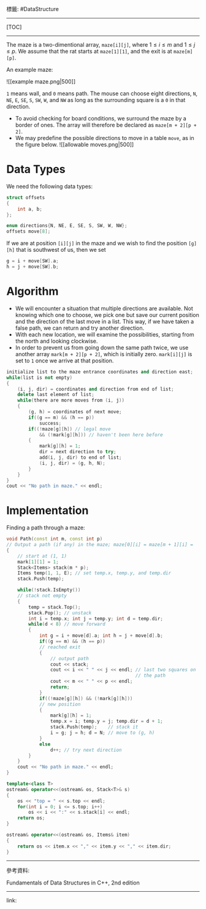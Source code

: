 標籤: #DataStructure 

---

[TOC]

---

The maze is a two-dimentional array, `maze[i][j]`, where $1 \leq i \leq m$ and $1 \leq j \leq p$. We assume that the rat starts at `maze[1][1]`, and the exit is at `maze[m][p]`.

An example maze:

![[example maze.png|500]]

`1` means wall, and `0` means path. The mouse can choose eight directions, `N`, `NE`, `E`, `SE`, `S`, `SW`, `W`, and `NW` as long as the surrounding square is a `0` in that direction.

- To avoid checking for board conditions, we surround the maze by a border of ones. The array will therefore be declared as `maze[m + 2][p + 2]`.
- We may predefine the possible directions to move in a table `move`, as in the figure below. ![[allowable moves.png|500]]

# Data Types

We need the following data types:

```cpp
struct offsets
{
	int a, b;
};

enum directions{N, NE, E, SE, S, SW, W, NW};
offsets move[8];
```

If we are at position `[i][j]` in the maze and we wish to find the position `[g][h]` that is southwest of us, then we set

```cpp
g = i + move[SW].a;
h = j + move[SW].b;
```

# Algorithm

- We will encounter a situation that multiple directions are available. Not knowing which one to choose, we pick one but save our current position and the direction of the last move in a list. This way, if we have taken a false path, we can return and try another direction.
- With each new location, we will examine the possibilities, starting from the north and looking clockwise.
- In order to prevent us from going down the same path twice, we use another array `mark[m + 2][p + 2]`, which is initially zero. `mark[i][j]` is set to `1` once we arrive at that position.

```cpp
initialize list to the maze entrance coordinates and direction east;
while(list is not empty)
{
	(i, j, dir) = coordinates and direction from end of list;
	delete last element of list;
	while(there are more moves from (i, j))
	{
		(g, h) = coordinates of next move;
		if((g == m) && (h == p))
			success;
		if((!maze[g][h]) // legal move
		    && (!mark[g][h])) // haven't been here before
		{
			mark[g][h] = 1;
			dir = next direction to try;
			add(i, j, dir) to end of list;
			(i, j, dir) = (g, h, N);
		}
	}
}
cout << "No path in maze." << endl;
```

# Implementation

Finding a path through a maze:

```cpp
void Path(const int m, const int p)
// Output a path (if any) in the maze; maze[0][i] = maze[m + 1][i] = 
{
	// start at (1, 1)
	mark[1][1] = 1;
	Stack<Items> stack(m * p);
	Items temp(1, 1, E); // set temp.x, temp.y, and temp.dir
	stack.Push(temp);

	while(!stack.IsEmpty())
	// stack not empty
	{
		temp = stack.Top();
		stack.Pop(); // unstack
		int i = temp.x; int j = temp.y; int d = temp.dir;
		while(d < 8) // move forward
		{
			int g = i + move[d].a; int h = j + move[d].b;
			if((g == m) && (h == p))
			// reached exit
			{
				// output path
				cout << stack;
				cout << i << " " << j << endl; // last two squares on 
											   // the path
				cout << m << " " << p << endl;
				return;
			}
			if((!maze[g][h]) && (!mark[g][h]))
			// new position
			{
				mark[g][h] = 1;
				temp.x = i; temp.y = j; temp.dir = d + 1;
				stack.Push(temp);    // stack it
				i = g; j = h; d = N; // move to (g, h)
			}
			else
				d++; // try next direction
		}
	}
	cout << "No path in maze." << endl;
}
```

```cpp
template<class T>
ostream& operator<<(ostream& os, Stack<T>& s)
{
	os << "top = " << s.top << endl;
	for(int i = 0; i <= s.top; i++)
		os << i << ":" << s.stack[i] << endl;
	return os;
}

ostream& operator<<(ostream& os, Items& item)
{
	return os << item.x << "," << item.y << "," << item.dir;
}
```

---

參考資料:

Fundamentals of Data Structures in C++, 2nd edition

---

link:

